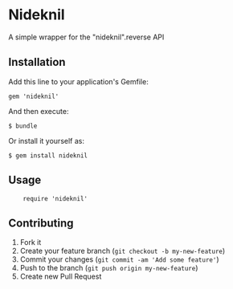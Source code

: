 # Nideknil

A simple wrapper for the "nideknil".reverse API

## Installation

Add this line to your application's Gemfile:

    gem 'nideknil'

And then execute:

    $ bundle

Or install it yourself as:

    $ gem install nideknil

## Usage

		require 'nideknil'

## Contributing

1. Fork it
2. Create your feature branch (`git checkout -b my-new-feature`)
3. Commit your changes (`git commit -am 'Add some feature'`)
4. Push to the branch (`git push origin my-new-feature`)
5. Create new Pull Request
